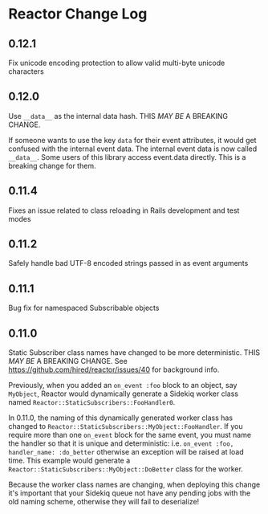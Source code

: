 # Reactor Change Log

0.12.1
-----------
Fix unicode encoding protection to allow valid multi-byte unicode characters

0.12.0
-----------
Use `__data__` as the internal data hash. THIS _MAY BE_ A BREAKING CHANGE.

If someone wants to use the key `data` for their event attributes, it would get confused with the internal event data. The internal event data is now called `__data__`. 
Some users of this library access event.data directly. This is a breaking change for them.

0.11.4
-----------
Fixes an issue related to class reloading in Rails development and test modes

0.11.2
-----------
Safely handle bad UTF-8 encoded strings passed in as event arguments

0.11.1
-----------
Bug fix for namespaced Subscribable objects

0.11.0
-----------
Static Subscriber class names have changed to be more deterministic. THIS _MAY BE_ A BREAKING CHANGE.
See https://github.com/hired/reactor/issues/40 for background info.

Previously, when you added an `on_event :foo` block to an object, say `MyObject`, Reactor would dynamically generate a Sidekiq worker class named `Reactor::StaticSubscribers::FooHandler0`.

In 0.11.0, the naming of this dynamically generated worker class has changed to `Reactor::StaticSubscribers::MyObject::FooHandler`.
If you require more than one `on_event` block for the same event, you must name the handler so that it is unique and deterministic: i.e. `on_event :foo, handler_name: :do_better` otherwise an exception will be raised at load time.
This example would generate a `Reactor::StaticSubscribers::MyObject::DoBetter` class for the worker.

Because the worker class names are changing, when deploying this change it's important that your Sidekiq queue not have any pending jobs with the old naming scheme, otherwise they will fail to deserialize!
